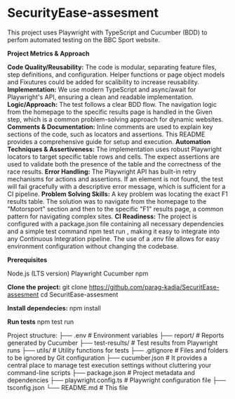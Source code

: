 # SecurityEase-assesment 
This project uses Playwright with TypeScript and Cucumber (BDD) to perfom automated testing on the BBC Sport website.

**Project Metrics & Approach**

**Code Quality/Reusability:** The code is modular, separating feature files, step definitions, and configuration. Helper functions or page object models and Fixutures could be added for scalibility to increase reusability.
**Implementation:** We use modern TypeScript and async/await for Playwright's API, ensuring a clean and readable implementation.
**Logic/Approach:** The test follows a clear BDD flow. The navigation logic from the homepage to the specific results page is handled in the Given step, which is a common problem-solving approach for dynamic websites.
**Comments & Documentation:** Inline comments are used to explain key sections of the code, such as locators and assertions. This README provides a comprehensive guide for setup and execution.
**Automation Techniques & Assertiveness:** The implementation uses robust Playwright locators to target specific table rows and cells. The expect assertions are used to validate both the presence of the table and the correctness of the race results.
**Error Handling:** The Playwright API has built-in retry mechanisms for actions and assertions. If an element is not found, the test will fail gracefully with a descriptive error message, which is sufficient for a CI pipeline.
**Problem Solving Skills:** A key problem was locating the exact F1 results table. The solution was to navigate from the homepage to the "Motorsport" section and then to the specific "F1" results page, a common pattern for navigating complex sites.
**CI Readiness:** The project is configured with a package.json file containing all necessary dependencies and a simple test command npm test run , making it easy to integrate into any Continuous Integration pipeline. The use of a .env file allows for easy environment configuration without changing the codebase.

**Prerequisites**

Node.js (LTS version)
Playwright
Cucumber
npm

**Clone the project:**
git clone https://github.com/parag-kadia/SecuritEase-assesment
cd SecuritEase-assesment

**Install dependecies:**
npm install

**Run tests**
npm test run

Project structure:
     ├── .env                  # Environment variables
     ├── report/             # Reports generated by Cucumber
     ├── test-results/        # Test results from Playwright runs
     ├── utils/                # Utility functions for tests
     ├── .gitignore            # Files and folders to be ignored by Git configuration
     ├── cucumber.json         # It provides a central place to manage test execution settings without cluttering your command-line scripts
     ├── package.json          # Project metadata and dependencies
     ├── playwright.config.ts  # Playwright configuration file
     ├── tsconfig.json
     └── README.md             # This file
